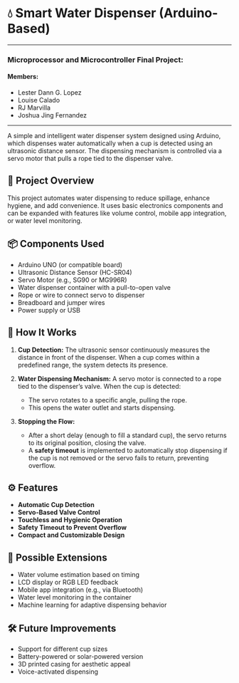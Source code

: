 

# 💧 Smart Water Dispenser (Arduino-Based)

---
### Microprocessor and Microcontroller Final Project:

#### Members:

* Lester Dann G. Lopez
* Louise Calado
* RJ Marvilla
* Joshua Jing Fernandez
---

A simple and intelligent water dispenser system designed using Arduino, which dispenses water automatically when a cup is detected using an ultrasonic distance sensor. The dispensing mechanism is controlled via a servo motor that pulls a rope tied to the dispenser valve.

## 🚀 Project Overview

This project automates water dispensing to reduce spillage, enhance hygiene, and add convenience. It uses basic electronics components and can be expanded with features like volume control, mobile app integration, or water level monitoring.

## 📦 Components Used

* Arduino UNO (or compatible board)
* Ultrasonic Distance Sensor (HC-SR04)
* Servo Motor (e.g., SG90 or MG996R)
* Water dispenser container with a pull-to-open valve
* Rope or wire to connect servo to dispenser
* Breadboard and jumper wires
* Power supply or USB

## 🔧 How It Works

1. **Cup Detection:**
   The ultrasonic sensor continuously measures the distance in front of the dispenser. When a cup comes within a predefined range, the system detects its presence.

2. **Water Dispensing Mechanism:**
   A servo motor is connected to a rope tied to the dispenser’s valve. When the cup is detected:

   * The servo rotates to a specific angle, pulling the rope.
   * This opens the water outlet and starts dispensing.

3. **Stopping the Flow:**

   * After a short delay (enough to fill a standard cup), the servo returns to its original position, closing the valve.
   * A **safety timeout** is implemented to automatically stop dispensing if the cup is not removed or the servo fails to return, preventing overflow.

## ⚙️ Features

* **Automatic Cup Detection**
* **Servo-Based Valve Control**
* **Touchless and Hygienic Operation**
* **Safety Timeout to Prevent Overflow**
* **Compact and Customizable Design**

## 🧠 Possible Extensions

* Water volume estimation based on timing
* LCD display or RGB LED feedback
* Mobile app integration (e.g., via Bluetooth)
* Water level monitoring in the container
* Machine learning for adaptive dispensing behavior

## 🛠️ Future Improvements

* Support for different cup sizes
* Battery-powered or solar-powered version
* 3D printed casing for aesthetic appeal
* Voice-activated dispensing
